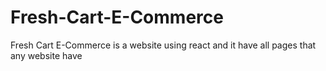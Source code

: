 # Fresh-Cart-E-Commerce
Fresh Cart E-Commerce is a website using react and it have all pages that any website have
